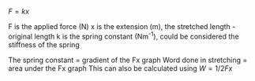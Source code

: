 $F = k x$

F is the applied force (N)
x is the extension (m), the stretched length - original length
k is the spring constant (Nm<sup>-1</sup>), could be considered the stiffness of the spring 

The spring constant = gradient of the Fx graph
Word done in stretching = area under the Fx graph 
This can also be calculated using $W = 1/2 Fx$
